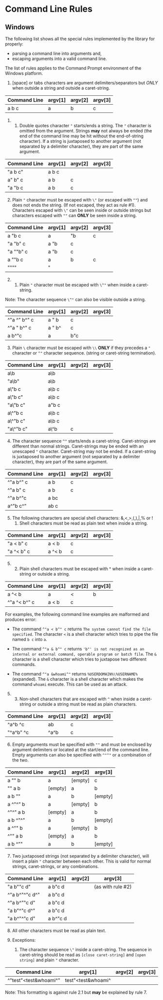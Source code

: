 # Command Line Rules #



## Windows ##

The following list shows all the special rules implemented by the library for properly:
* parsing a command line into arguments and,
* escaping arguments into a valid command line.

The list of rules applies to the Command Prompt environment of the Windows platform.

1. [space] or tabs characters are argument delimiters/separators but *ONLY* when outside a string and outside a caret-string.

| Command Line | argv[1] | argv[2] | argv[3] |
|--------------|---------|---------|---------|
| a b c        | a       | b       | c       |

1. 1. Double quotes character `"` starts/ends a string. The `"` character is omitted from the argument. Strings **may** not always be ended (the end of the command line may be hit without the end-of-string character). If a string is juxtaposed to another argument (not separated by a delimiter character), they are part of the same argument.

| Command Line | argv[1] | argv[2] | argv[3] |
|--------------|---------|---------|---------|
| "a b c"      | a b c   |         |         |
| a" b" c      | a b     | c       |         |
| "a "b c      | a b     | c       |         |

2. Plain `"` character must be escaped with `\"` (or escaped with `""`) and does not ends the string. (If not escaped, they act as rule #1). Characters escaped with `\"` can be seen inside or outside strings but characters escaped with `""` can **ONLY** be seen inside a string.

| Command Line | argv[1] | argv[2] | argv[3] |
|--------------|---------|---------|---------|
| a \"b c      | a       | "b      | c       |
| "a \"b" c    | a "b    | c       |         |
| "a ""b" c    | a "b    | c       |         |
| a ""b c      | a       | b       | c       |
| """"         | "       |         |         |

2. 1. Plain `"` character must be escaped with `\^"` when inside a caret-string.

Note: The character sequence `\^"` can also be visible outside a string.

| Command Line  | argv[1] | argv[2] | argv[3] |
|---------------|---------|---------|---------|
| ^"a \^" b^" c | a " b   | c       |         |
| ^"a \" b^" c  | a " b^  | c       |         |
| a b\^"c       | a       | b"c     |         |

3. Plain `\` character must be escaped with `\\` **ONLY** if they precedes a `"` character or `^"` character sequence. (string or caret-string termination).

| Command Line | argv[1] | argv[2] | argv[3] |
|--------------|---------|---------|---------|
| a\\b         | a\\b    |         |         |
| "a\\b"       | a\\b    |         |         |
| a\\"b c      | a\b c   |         |         |
| a\\"b c"     | a\b c   |         |         |
| "a\\\"b c"   | a\"b c  |         |         |
| a\\^"b c     | a\b c   |         |         |
| a\\^"b c"    | a\b c   |         |         |
| "a\\\^"b c"  | a\\\^b  | c       |         |

4. The character sequence `^"` starts/ends a caret-string. Caret-strings are different than normal strings. Caret-strings may be ended with an unescaped `"` character. Caret-string may not be ended. If a caret-string is juxtaposed to another argument (not separated by a delimiter character), they are part of the same argument.

| Command Line | argv[1] | argv[2] | argv[3] |
|--------------|---------|---------|---------|
| ^"a b^" c    | a b     | c       |         |
| ^"a b" c     | a b     | c       |         |
| ^"a b^"c     | a bc    |         |         |
| a^"b c^"     | ab c    |         |         |

5. The following characters are special shell characters:   &,<,>,(,),|,% or !
    1. Shell characters must be read as plain text when inside a string.

| Command Line | argv[1] | argv[2] | argv[3] |
|--------------|---------|---------|---------|
| "a < b" c    | a < b   | c       |         |
| "a ^< b" c   | a ^< b  | c       |         |

5. 2. Plain shell characters must be escaped with ^ when inside a caret-string or outside a string.

| Command Line | argv[1] | argv[2] | argv[3] |
|--------------|---------|---------|---------|
| a ^< b       | a       | <       | b       |
| ^"a ^< b^" c | a < b   | c       |         |

For examples, the following command line examples are malformed and produces error:

* The command `^"a < b^" c` returns `The system cannot find the file specified`. The character `<` is a shell character which tries to pipe the file named `b c` into `a`.

* The command `^"a & b^" c` returns `'b"' is not recognized as an internal or external command, operable program or batch file`. The `&` character is a shell character which tries to juxtapose two different commands.

* The command `^"a &whoami^"` returns `%USERDOMAIN%\%USERNAME%` (expanded). The `&` character is a shell character which makes the command `whoami` execute. This can be used as an attack. 



5. 3. Non-shell characters that are escaped with `^` when inside a caret-string or outside a string must be read as plain characters.

| Command Line | argv[1] | argv[2] | argv[3] |
|--------------|---------|---------|---------|
| ^a^b ^c      | ab      | c       |         |
| "^a^b" ^c    | ^a^b    | c       |         |

6. Empty arguments must be specified with `""` and must be enclosed by argument delimiters or located at the start/end of the command line. Empty arguments can also be specified with `^"^"` or a combination of the two.

| Command Line | argv[1] | argv[2] | argv[3] |
|--------------|---------|---------|---------|
| a "" b       | a       | [empty] | c       |
| "" a b       | [empty] | a       | b       |
| a b ""       | a       | b       | [empty] |
| a ^"^" b     | a       | [empty] | b       |
| ^"^" a b     | [empty] | a       | b       |
| a b ^"^"     | a       | b       | [empty] |
| a ^"" b      | a       | [empty] | b       |
| ^"" a b      | [empty] | a       | b       |
| a b ^""      | a       | b       | [empty] |
   
7. Two juxtaposed strings (not separated by a delimiter character), will insert a plain `"` character between each other. This is valid for normal strings, caret-strings, or any combinations.

| Command Line   | argv[1]  | argv[2] | argv[3]           |
|----------------|----------|---------|-------------------|
| "a b""c d"     | a b"c d  |         | (as with rule #2) |
| ^"a b^"^"c d^" | a b"c d  |         |                   |
| ^"a b^""c d"   | a b"c d  |         |                   |
| "a b"^"c d^"   | a b"c d  |         |                   |
| "a b^"^"c d"   | a b^"c d |         |                   |

8. All other characters must be read as plain text.

9. Exceptions:
    1. The character sequence `\"` inside a caret-string. The sequence in caret-string should be read as `[close caret-string]` and `[open string]` and plain `"` character.

| Command Line           | argv[1]            | argv[2] | argv[3] |
|------------------------|--------------------|---------|---------|
| ^"test\"<test&whoami^" | test"<test&whoami^ |         |         |

Note: This formatting is against rule 2.1 but **may** be explained by rule 7.
